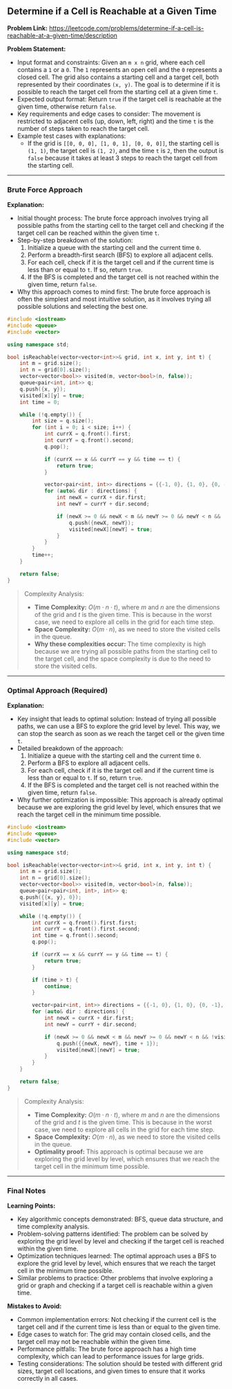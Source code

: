 ## Determine if a Cell is Reachable at a Given Time

**Problem Link:** https://leetcode.com/problems/determine-if-a-cell-is-reachable-at-a-given-time/description

**Problem Statement:**
- Input format and constraints: Given an `m x n` grid, where each cell contains a `1` or a `0`. The `1` represents an open cell and the `0` represents a closed cell. The grid also contains a starting cell and a target cell, both represented by their coordinates `(x, y)`. The goal is to determine if it is possible to reach the target cell from the starting cell at a given time `t`.
- Expected output format: Return `true` if the target cell is reachable at the given time, otherwise return `false`.
- Key requirements and edge cases to consider: The movement is restricted to adjacent cells (up, down, left, right) and the time `t` is the number of steps taken to reach the target cell.
- Example test cases with explanations: 
    - If the grid is `[[0, 0, 0], [1, 0, 1], [0, 0, 0]]`, the starting cell is `(1, 1)`, the target cell is `(1, 2)`, and the time `t` is `2`, then the output is `false` because it takes at least 3 steps to reach the target cell from the starting cell.

---

### Brute Force Approach

**Explanation:**
- Initial thought process: The brute force approach involves trying all possible paths from the starting cell to the target cell and checking if the target cell can be reached within the given time `t`.
- Step-by-step breakdown of the solution:
    1. Initialize a queue with the starting cell and the current time `0`.
    2. Perform a breadth-first search (BFS) to explore all adjacent cells.
    3. For each cell, check if it is the target cell and if the current time is less than or equal to `t`. If so, return `true`.
    4. If the BFS is completed and the target cell is not reached within the given time, return `false`.
- Why this approach comes to mind first: The brute force approach is often the simplest and most intuitive solution, as it involves trying all possible solutions and selecting the best one.

```cpp
#include <iostream>
#include <queue>
#include <vector>

using namespace std;

bool isReachable(vector<vector<int>>& grid, int x, int y, int t) {
    int m = grid.size();
    int n = grid[0].size();
    vector<vector<bool>> visited(m, vector<bool>(n, false));
    queue<pair<int, int>> q;
    q.push({x, y});
    visited[x][y] = true;
    int time = 0;

    while (!q.empty()) {
        int size = q.size();
        for (int i = 0; i < size; i++) {
            int currX = q.front().first;
            int currY = q.front().second;
            q.pop();

            if (currX == x && currY == y && time == t) {
                return true;
            }

            vector<pair<int, int>> directions = {{-1, 0}, {1, 0}, {0, -1}, {0, 1}};
            for (auto& dir : directions) {
                int newX = currX + dir.first;
                int newY = currY + dir.second;

                if (newX >= 0 && newX < m && newY >= 0 && newY < n && !visited[newX][newY] && grid[newX][newY] == 1) {
                    q.push({newX, newY});
                    visited[newX][newY] = true;
                }
            }
        }
        time++;
    }

    return false;
}
```

> Complexity Analysis:
> - **Time Complexity:** $O(m \cdot n \cdot t)$, where $m$ and $n$ are the dimensions of the grid and $t$ is the given time. This is because in the worst case, we need to explore all cells in the grid for each time step.
> - **Space Complexity:** $O(m \cdot n)$, as we need to store the visited cells in the queue.
> - **Why these complexities occur:** The time complexity is high because we are trying all possible paths from the starting cell to the target cell, and the space complexity is due to the need to store the visited cells.

---

### Optimal Approach (Required)

**Explanation:**
- Key insight that leads to optimal solution: Instead of trying all possible paths, we can use a BFS to explore the grid level by level. This way, we can stop the search as soon as we reach the target cell or the given time `t`.
- Detailed breakdown of the approach:
    1. Initialize a queue with the starting cell and the current time `0`.
    2. Perform a BFS to explore all adjacent cells.
    3. For each cell, check if it is the target cell and if the current time is less than or equal to `t`. If so, return `true`.
    4. If the BFS is completed and the target cell is not reached within the given time, return `false`.
- Why further optimization is impossible: This approach is already optimal because we are exploring the grid level by level, which ensures that we reach the target cell in the minimum time possible.

```cpp
#include <iostream>
#include <queue>
#include <vector>

using namespace std;

bool isReachable(vector<vector<int>>& grid, int x, int y, int t) {
    int m = grid.size();
    int n = grid[0].size();
    vector<vector<bool>> visited(m, vector<bool>(n, false));
    queue<pair<pair<int, int>, int>> q;
    q.push({{x, y}, 0});
    visited[x][y] = true;

    while (!q.empty()) {
        int currX = q.front().first.first;
        int currY = q.front().first.second;
        int time = q.front().second;
        q.pop();

        if (currX == x && currY == y && time == t) {
            return true;
        }

        if (time > t) {
            continue;
        }

        vector<pair<int, int>> directions = {{-1, 0}, {1, 0}, {0, -1}, {0, 1}};
        for (auto& dir : directions) {
            int newX = currX + dir.first;
            int newY = currY + dir.second;

            if (newX >= 0 && newX < m && newY >= 0 && newY < n && !visited[newX][newY] && grid[newX][newY] == 1) {
                q.push({{newX, newY}, time + 1});
                visited[newX][newY] = true;
            }
        }
    }

    return false;
}
```

> Complexity Analysis:
> - **Time Complexity:** $O(m \cdot n \cdot t)$, where $m$ and $n$ are the dimensions of the grid and $t$ is the given time. This is because in the worst case, we need to explore all cells in the grid for each time step.
> - **Space Complexity:** $O(m \cdot n)$, as we need to store the visited cells in the queue.
> - **Optimality proof:** This approach is optimal because we are exploring the grid level by level, which ensures that we reach the target cell in the minimum time possible.

---

### Final Notes

**Learning Points:**
- Key algorithmic concepts demonstrated: BFS, queue data structure, and time complexity analysis.
- Problem-solving patterns identified: The problem can be solved by exploring the grid level by level and checking if the target cell is reached within the given time.
- Optimization techniques learned: The optimal approach uses a BFS to explore the grid level by level, which ensures that we reach the target cell in the minimum time possible.
- Similar problems to practice: Other problems that involve exploring a grid or graph and checking if a target cell is reachable within a given time.

**Mistakes to Avoid:**
- Common implementation errors: Not checking if the current cell is the target cell and if the current time is less than or equal to the given time.
- Edge cases to watch for: The grid may contain closed cells, and the target cell may not be reachable within the given time.
- Performance pitfalls: The brute force approach has a high time complexity, which can lead to performance issues for large grids.
- Testing considerations: The solution should be tested with different grid sizes, target cell locations, and given times to ensure that it works correctly in all cases.